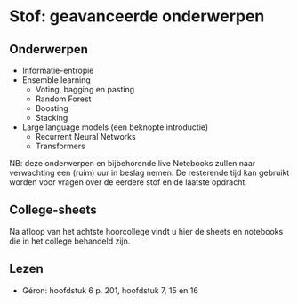 # Stof: geavanceerde onderwerpen

## Onderwerpen

* Informatie-entropie
* Ensemble learning
    * Voting, bagging en pasting
    * Random Forest
    * Boosting
    * Stacking
* Large language models (een beknopte introductie)
    * Recurrent Neural Networks
    * Transformers

NB: deze onderwerpen en bijbehorende live Notebooks zullen naar verwachting een (ruim) uur in beslag nemen. De resterende tijd kan gebruikt worden voor vragen over de eerdere stof en de laatste opdracht.

## College-sheets

Na afloop van het achtste hoorcollege vindt u hier de sheets en notebooks die in het college behandeld zijn.

## Lezen

* Géron: hoofdstuk 6 p. 201, hoofdstuk 7, 15 en 16